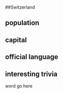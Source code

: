 ##Switzerland
## population


## capital

 
## official language


## interesting trivia
word go here


